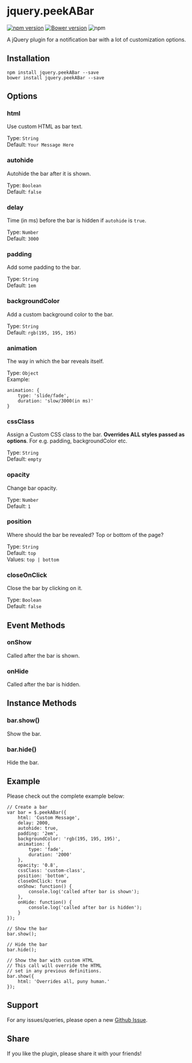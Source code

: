 # jquery.peekABar

[![npm version](https://badge.fury.io/js/jquery-peek-a-bar.svg)](https://badge.fury.io/js/jquery-peek-a-bar)
[![Bower version](https://badge.fury.io/bo/jquery.peekABar.svg)](https://badge.fury.io/bo/jquery.peekABar)
![npm](https://img.shields.io/npm/dt/jquery-peek-a-bar.svg)

A jQuery plugin for a notification bar with a lot of customization options.

## Installation

```
npm install jquery.peekABar --save
bower install jquery.peekABar --save
```

## Options

### html
Use custom HTML as bar text.

Type: `String`  
Default: `Your Message Here`

### autohide
Autohide the bar after it is shown.

Type: `Boolean`  
Default: `false`

### delay
Time (in ms) before the bar is hidden if `autohide` is `true`.

Type: `Number`  
Default: `3000`

### padding
Add some padding to the bar.

Type: `String`  
Default: `1em`

### backgroundColor
Add a custom background color to the bar.

Type: `String`  
Default: `rgb(195, 195, 195)`

### animation
The way in which the bar reveals itself.

Type: `Object`  
Example:  
```
animation: {
    type: 'slide/fade',
    duration: 'slow/3000(in ms)'
}
```

### cssClass
Assign a Custom CSS class to the bar. **Overrides ALL styles passed as options**. For e.g. padding, backgroundColor etc.

Type: `String`  
Default: `empty`

### opacity
Change bar opacity.

Type: `Number`  
Default: `1`

### position
Where should the bar be revealed? Top or bottom of the page?

Type: `String`  
Default: `top`  
Values: `top | bottom`

### closeOnClick
Close the bar by clicking on it.

Type: `Boolean`  
Default: `false`

## Event Methods

### onShow
Called after the bar is shown.

### onHide
Called after the bar is hidden.

## Instance Methods

### bar.show()
Show the bar.

### bar.hide()
Hide the bar.

## Example
Please check out the complete example below:
```
// Create a bar
var bar = $.peekABar({
    html: 'Custom Message',
    delay: 2000,
    autohide: true,
    padding: '2em',
    backgroundColor: 'rgb(195, 195, 195)',
    animation: {
        type: 'fade',
        duration: '2000'
    },
    opacity: '0.8',
    cssClass: 'custom-class',
    position: 'bottom',
    closeOnClick: true
    onShow: function() {
        console.log('called after bar is shown');
    },
    onHide: function() {
        console.log('called after bar is hidden');
    }
});

// Show the bar
bar.show();

// Hide the bar
bar.hide();

// Show the bar with custom HTML
// This call will override the HTML
// set in any previous definitions.
bar.show({
    html: 'Overrides all, puny human.'
});
```

## Support
For any issues/queries, please open a new [Github Issue](https://github.com/kunalnagar/jquery.peekABar/issues).

## Share
If you like the plugin, please share it with your friends!
